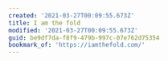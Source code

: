 ```yaml
---
created: '2021-03-27T00:09:55.673Z'
title: I am the fold
modified: '2021-03-27T00:09:55.673Z'
guid: be9df7da-f8f9-479b-997c-07e762d75354
bookmark_of: 'https://iamthefold.com/'
---
```

 
